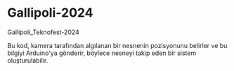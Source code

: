 # Gallipoli-2024
Gallipoli_Teknofest-2024



Bu kod, kamera tarafından algılanan bir nesnenin pozisyonunu belirler ve bu bilgiyi Arduino'ya gönderir, böylece nesneyi takip eden bir sistem oluşturulabilir.
